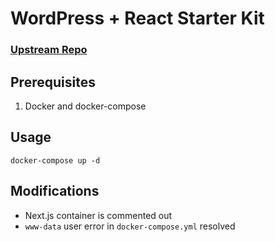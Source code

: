 # WordPress + React Starter Kit

### [Upstream Repo](https://github.com/postlight/headless-wp-starter)

## Prerequisites
1.  Docker and docker-compose

## Usage

`docker-compose up -d`

## Modifications
- Next.js container is commented out
- `www-data` user error in `docker-compose.yml` resolved
